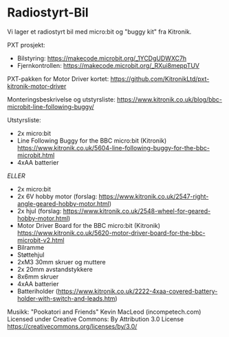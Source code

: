 # Radiostyrt-Bil
Vi lager et radiostyrt bil med micro:bit og "buggy kit" fra Kitronik. 

PXT prosjekt:
- Bilstyring: https://makecode.microbit.org/_1YCDgUDWXC7h
- Fjernkontrollen: https://makecode.microbit.org/_RXui8meppTUV

PXT-pakken for Motor Driver kortet:  https://github.com/KitronikLtd/pxt-kitronik-motor-driver

Monteringsbeskrivelse og utstyrsliste: https://www.kitronik.co.uk/blog/bbc-microbit-line-following-buggy/ 

Utstyrsliste:
- 2x micro:bit
- Line Following Buggy for the BBC micro:bit (Kitronik) https://www.kitronik.co.uk/5604-line-following-buggy-for-the-bbc-microbit.html	
- 4xAA batterier

*ELLER*

- 2x micro:bit
- 2x 6V hobby motor (forslag: https://www.kitronik.co.uk/2547-right-angle-geared-hobby-motor.html)
- 2x hjul (forslag: https://www.kitronik.co.uk/2548-wheel-for-geared-hobby-motor.html) 
- Motor Driver Board for the BBC micro:bit (Kitronik) https://www.kitronik.co.uk/5620-motor-driver-board-for-the-bbc-microbit-v2.html
- Bilramme
- Støttehjul
- 2xM3 30mm skruer og muttere
- 2x 20mm avstandstykkere 
- 8x6mm skruer
- 4xAA batterier
- Batteriholder (https://www.kitronik.co.uk/2222-4xaa-covered-battery-holder-with-switch-and-leads.htm) 


Musikk: "Pookatori and Friends" Kevin MacLeod (incompetech.com) Licensed under Creative Commons: By Attribution 3.0 License https://creativecommons.org/licenses/by/3.0/
